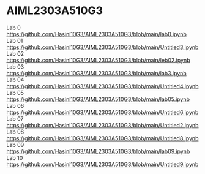 # AIML2303A510G3
Lab 0  https://github.com/Hasini10G3/AIML2303A510G3/blob/main/lab0.ipynb         
Lab 01 https://github.com/Hasini10G3/AIML2303A510G3/blob/main/Untitled3.ipynb   
Lab 02 https://github.com/Hasini10G3/AIML2303A510G3/blob/main/leb02.ipynb             
Lab 03 https://github.com/Hasini10G3/AIML2303A510G3/blob/main/lab3.ipynb         
Lab 04 https://github.com/Hasini10G3/AIML2303A510G3/blob/main/Untitled4.ipynb      
Lab 05 https://github.com/Hasini10G3/AIML2303A510G3/blob/main/lab05.ipynb     
Lab 06 https://github.com/Hasini10G3/AIML2303A510G3/blob/main/Untitled6.ipynb      
Lab 07 https://github.com/Hasini10G3/AIML2303A510G3/blob/main/Untitled2.ipynb          
Lab 08 https://github.com/Hasini10G3/AIML2303A510G3/blob/main/Untitled8.ipynb           
Lab 09 https://github.com/Hasini10G3/AIML2303A510G3/blob/main/lab09.ipynb                    
Lab 10 https://github.com/Hasini10G3/AIML2303A510G3/blob/main/Untitled9.ipynb        
